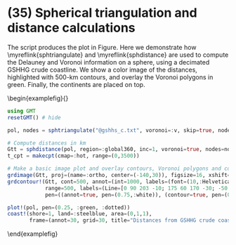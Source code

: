 # (35) Spherical triangulation and distance calculations

The script produces the plot in Figure. Here we demonstrate how \myreflink{sphtriangulate} and
\myreflink{sphdistance} are used to compute the Delauney and Voronoi information on a sphere, using
a decimated GSHHG crude coastline. We show a color image of the distances, highlighted with
500-km contours, and overlay the Voronoi polygons in green. Finally, the continents are placed on top.

\begin{examplefig}{}
```julia
using GMT
resetGMT() # hide

pol, nodes = sphtriangulate("@gshhs_c.txt", voronoi=:v, skip=true, nodes=true)

# Compute distances in km
Gtt = sphdistance(pol, region=:global360, inc=1, voronoi=true, nodes=nodes, dist_unit=:k)
t_cpt = makecpt(cmap=:hot, range=(0,3500))

# Make a basic image plot and overlay contours, Voronoi polygons and coastlines
grdimage(Gtt, proj=(name=:ortho, center=(-140,30)), figsize=16, xshift=2, yshift=5)
grdcontour!(Gtt, cont=500, annot=(int=1000, labels=(font=(10,:Helvetica,:white),)),
            range=500, labels=(Line=[0 90 203 -10; 175 60 170 -30; -50 30 220 -5],),
            pen=((annot=true, pen=(0.75,:white)), (contour=true, pen=(0.25,:white))) )

plot!(pol, pen=(0.25, :green, :dotted))
coast!(shore=1, land=:steelblue, area=(0,1,1),
       frame=(annot=30, grid=30, title="Distances from GSHHG crude coastlines"), show=true)
```
\end{examplefig}
